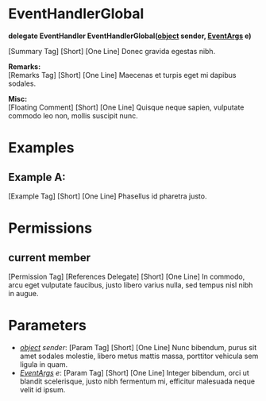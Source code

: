 # EventHandlerGlobal

**delegate EventHandler EventHandlerGlobal([object](https://docs.microsoft.com/en-us/dotnet/api/system.object) sender, [EventArgs](https://docs.microsoft.com/en-us/dotnet/api/system.eventargs) e)**

[Summary Tag] [Short] [One Line] Donec gravida egestas nibh.  
  
  
**Remarks:**  
[Remarks Tag] [Short] [One Line] Maecenas et turpis eget mi dapibus sodales.  
  
  
**Misc:**  
[Floating Comment] [Short] [One Line] Quisque neque sapien, vulputate commodo leo non, mollis suscipit nunc.  
  

# Examples

## Example A:

[Example Tag] [Short] [One Line] Phasellus id pharetra justo.  
  

# Permissions

## current member

[Permission Tag] [References Delegate] [Short] [One Line] In commodo, arcu eget vulputate faucibus, justo libero varius nulla, sed tempus nisl nibh in augue.  
  

# Parameters

* _[object](https://docs.microsoft.com/en-us/dotnet/api/system.object) sender_: [Param Tag] [Short] [One Line] Nunc bibendum, purus sit amet sodales molestie, libero metus mattis massa, porttitor vehicula sem ligula in quam.  
* _[EventArgs](https://docs.microsoft.com/en-us/dotnet/api/system.eventargs) e_: [Param Tag] [Short] [One Line] Integer bibendum, orci ut blandit scelerisque, justo nibh fermentum mi, efficitur malesuada neque velit id ipsum.  


